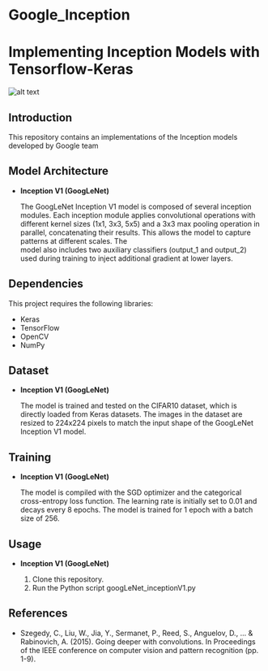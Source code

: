 # Google_Inception
# Implementing Inception Models with Tensorflow-Keras

![alt text](https://th.bing.com/th/id/R.e3feaa84a47cd2c64707ee1c562a08c5?rik=phdWFg7HI4GnWA&pid=ImgRaw&r=0)



## Introduction

This repository contains an implementations of the Inception models developed by Google team 

## Model Architecture

* **Inception V1 (GoogLeNet)**
  
  The GoogLeNet Inception V1 model is composed of several inception modules. Each inception module applies convolutional operations with different kernel sizes      (1x1, 3x3, 5x5) and a 3x3 max pooling operation in parallel, concatenating their results. This allows the model to capture patterns at different scales. The     
  model also includes two auxiliary classifiers (output_1 and output_2) used during training to inject additional gradient at lower layers.

## Dependencies

This project requires the following libraries:
- Keras
- TensorFlow
- OpenCV
- NumPy

## Dataset


* **Inception V1 (GoogLeNet)**
  
    The model is trained and tested on the CIFAR10 dataset, which is directly loaded from Keras datasets. The images in the dataset are resized to 224x224 pixels 
    to match the input shape of the GoogLeNet Inception V1 model.

## Training


* **Inception V1 (GoogLeNet)**
  
    The model is compiled with the SGD optimizer and the categorical cross-entropy loss function. The learning rate is initially set to 0.01 and decays every 8 
    epochs. The model is trained for 1 epoch with a batch size of 256.

## Usage


* **Inception V1 (GoogLeNet)**
  
    1. Clone this repository.
    2. Run the Python script googLeNet_inceptionV1.py

## References


- Szegedy, C., Liu, W., Jia, Y., Sermanet, P., Reed, S., Anguelov, D., ... & Rabinovich, A. (2015). Going deeper with convolutions. In Proceedings of the IEEE conference on computer vision and pattern recognition (pp. 1-9).
